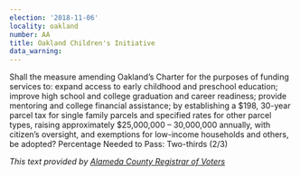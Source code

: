```yaml
---
election: '2018-11-06'
locality: oakland
number: AA
title: Oakland Children's Initiative
data_warning:
---
```

Shall the measure amending Oakland’s Charter for the purposes of funding services to: expand access to early childhood  and  preschool  education;  improve  high  school  and  college  graduation  and  career  readiness;  provide  mentoring and college financial assistance; by establishing a $198, 30-year parcel tax for single family parcels and  specified  rates  for  other  parcel  types,  raising  approximately  $25,000,000  – 30,000,000  annually,  with  citizen’s oversight, and exemptions for low-income households and others, be adopted? Percentage Needed to Pass: Two-thirds (2/3)

_This text provided by [Alameda County Registrar of Voters](https://www.acvote.org/election-information/elections?id=236#)_
